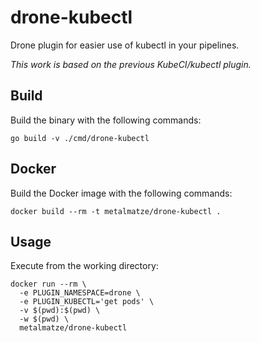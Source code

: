 # drone-kubectl

Drone plugin for easier use of kubectl in your pipelines.

_This work is based on the previous KubeCI/kubectl plugin._

## Build

Build the binary with the following commands:

```
go build -v ./cmd/drone-kubectl
```

## Docker

Build the Docker image with the following commands:

```
docker build --rm -t metalmatze/drone-kubectl .
```

## Usage

Execute from the working directory:

```
docker run --rm \
  -e PLUGIN_NAMESPACE=drone \
  -e PLUGIN_KUBECTL='get pods' \
  -v $(pwd):$(pwd) \
  -w $(pwd) \
  metalmatze/drone-kubectl
```
